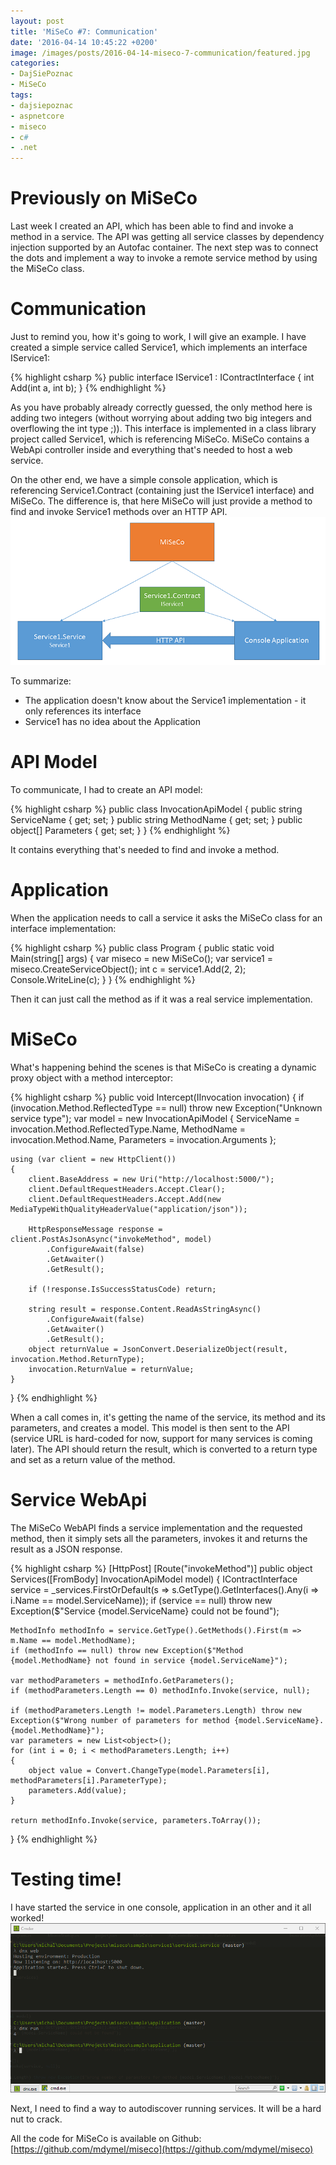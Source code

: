 ```yaml
---
layout: post
title: 'MiSeCo #7: Communication'
date: '2016-04-14 10:45:22 +0200'
image: /images/posts/2016-04-14-miseco-7-communication/featured.jpg
categories:
- DajSiePoznac
- MiSeCo
tags:
- dajsiepoznac
- aspnetcore
- miseco
- c#
- .net
---
```

# Previously on MiSeCo 
Last week I created an API, which has been able to find and invoke a method in a service. The API was getting all service classes by dependency injection supported by an Autofac container. The next step was to connect the dots and implement a way to invoke a remote service method by using the MiSeCo class.  

# Communication 
Just to remind you, how it's going to work, I will give an example. I have created a simple service called Service1, which implements an interface IService1: 

{% highlight csharp %}
public interface IService1 : IContractInterface
{
    int Add(int a, int b);
}
{% endhighlight %}

As you have probably already correctly guessed, the only method here is adding two integers (without worrying about adding two big integers and overflowing the int type ;)). This interface is implemented in a class library project called Service1, which is referencing MiSeCo. MiSeCo contains a WebApi controller inside and everything that's needed to host a web service. 

On the other end, we have a simple console application, which is referencing Service1.Contract (containing just the IService1 interface) and MiSeCo. The difference is, that here MiSeCo will just provide a method to find and invoke Service1 methods over an HTTP API.
![miseco](/images/posts/2016-04-14-miseco-7-communication/miseco.png)

To summarize: 

* The application doesn't know about the Service1 implementation - it only references its interface
* Service1 has no idea about the Application 

# API Model
To communicate, I had to create an API model: 

{% highlight csharp %}
public class InvocationApiModel
{
    public string ServiceName { get; set; }
    public string MethodName { get; set; }
    public object[] Parameters { get; set; }
}
{% endhighlight %}

It contains everything that's needed to find and invoke a method. 

# Application
When the application needs to call a service it asks the MiSeCo class for an interface implementation: 

{% highlight csharp %}
public class Program
{
    public static void Main(string[] args)
    {
        var miseco = new MiSeCo();
        var service1 = miseco.CreateServiceObject<iservice1>();
        int c = service1.Add(2, 2);
        Console.WriteLine(c);
    }
}
{% endhighlight %}

Then it can just call the method as if it was a real service implementation. 

# MiSeCo
What's happening behind the scenes is that MiSeCo is creating a dynamic proxy object with a method interceptor: 

{% highlight csharp %}
public void Intercept(IInvocation invocation)
{
    if (invocation.Method.ReflectedType == null) throw new Exception("Unknown service type");
    var model = new InvocationApiModel
    {
        ServiceName = invocation.Method.ReflectedType.Name,
        MethodName = invocation.Method.Name,
        Parameters = invocation.Arguments
    };

    using (var client = new HttpClient())
    {
        client.BaseAddress = new Uri("http://localhost:5000/");
        client.DefaultRequestHeaders.Accept.Clear();
        client.DefaultRequestHeaders.Accept.Add(new MediaTypeWithQualityHeaderValue("application/json"));

        HttpResponseMessage response = client.PostAsJsonAsync("invokeMethod", model)
            .ConfigureAwait(false)
            .GetAwaiter()
            .GetResult();

        if (!response.IsSuccessStatusCode) return;

        string result = response.Content.ReadAsStringAsync()
            .ConfigureAwait(false)
            .GetAwaiter()
            .GetResult();
        object returnValue = JsonConvert.DeserializeObject(result, invocation.Method.ReturnType);
        invocation.ReturnValue = returnValue;
    }
}
{% endhighlight %}

When a call comes in, it's getting the name of the service, its method and its parameters, and creates a model. This model is then sent to the API (service URL is hard-coded for now, support for many services is coming later). The API should return the result, which is converted to a return type and set as a return value of the method.

# Service WebApi
The MiSeCo WebAPI finds a service implementation and the requested method, then it simply sets all the parameters, invokes it and returns the result as a JSON response. 

{% highlight csharp %}
[HttpPost]
[Route("invokeMethod")]
public object Services([FromBody] InvocationApiModel model)
{
    IContractInterface service = _services.FirstOrDefault(s => s.GetType().GetInterfaces().Any(i => i.Name == model.ServiceName));
    if (service == null) throw new Exception($"Service {model.ServiceName} could not be found");

    MethodInfo methodInfo = service.GetType().GetMethods().First(m => m.Name == model.MethodName);
    if (methodInfo == null) throw new Exception($"Method {model.MethodName} not found in service {model.ServiceName}");

    var methodParameters = methodInfo.GetParameters();
    if (methodParameters.Length == 0) methodInfo.Invoke(service, null);

    if (methodParameters.Length != model.Parameters.Length) throw new Exception($"Wrong number of parameters for method {model.ServiceName}.{model.MethodName}");
    var parameters = new List<object>();
    for (int i = 0; i < methodParameters.Length; i++)
    {
        object value = Convert.ChangeType(model.Parameters[i], methodParameters[i].ParameterType);
        parameters.Add(value);
    }

    return methodInfo.Invoke(service, parameters.ToArray());
}
{% endhighlight %}

# Testing time!
I have started the service in one console, application in an other and it all worked!
![miseco testing](/images/posts/2016-04-14-miseco-7-communication/testing.png)

Next, I need to find a way to autodiscover running services. It will be a hard nut to crack. 

All the code for MiSeCo is available on Github: [https://github.com/mdymel/miseco](https://github.com/mdymel/miseco)

